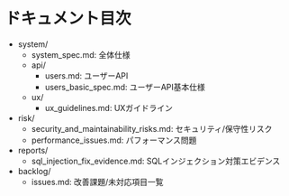 # ドキュメント目次

- system/
  - system_spec.md: 全体仕様
  - api/
    - users.md: ユーザーAPI
    - users_basic_spec.md: ユーザーAPI基本仕様
  - ux/
    - ux_guidelines.md: UXガイドライン
- risk/
  - security_and_maintainability_risks.md: セキュリティ/保守性リスク
  - performance_issues.md: パフォーマンス問題
- reports/
  - sql_injection_fix_evidence.md: SQLインジェクション対策エビデンス
- backlog/
  - issues.md: 改善課題/未対応項目一覧
